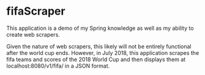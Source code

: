 # fifaScraper

This application is a demo of my Spring knowledge as well as my ability to create web scrapers.

Given the nature of web scrapers, this likely will not be entirely functional after the world cup ends.
However, in July 2018, this application scrapes the fifa teams and scores of the 2018 World Cup and then
displays them at localhost:8080/v1/fifa/ in a JSON format.

